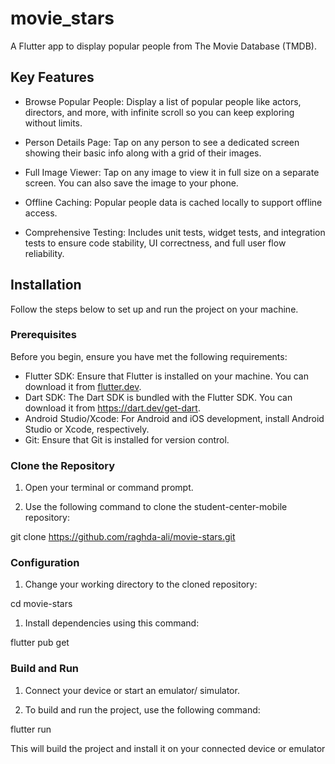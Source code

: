 # movie_stars

A Flutter app to display popular people from The Movie Database (TMDB).

## Key Features

- Browse Popular People: Display a list of popular people like actors, directors, and more, with infinite scroll so you can keep exploring without limits.

- Person Details Page: Tap on any person to see a dedicated screen showing their basic info along with a grid of their images.

- Full Image Viewer: Tap on any image to view it in full size on a separate screen. You can also save the image to your phone.

- Offline Caching: Popular people data is cached locally to support offline access.

- Comprehensive Testing: Includes unit tests, widget tests, and integration tests to ensure code stability, UI correctness, and full user flow reliability.

## Installation

Follow the steps below to set up and run the project on your machine.

### Prerequisites

Before you begin, ensure you have met the following requirements:

- Flutter SDK: Ensure that Flutter is installed on your machine. You can download it from [flutter.dev](https://flutter.dev).
- Dart SDK: The Dart SDK is bundled with the Flutter SDK. You can download it from https://dart.dev/get-dart.
- Android Studio/Xcode: For Android and iOS development, install Android Studio or Xcode, respectively.
- Git: Ensure that Git is installed for version control.

### Clone the Repository

1. Open your terminal or command prompt.

2. Use the following command to clone the student-center-mobile repository:

git clone https://github.com/raghda-ali/movie-stars.git

### Configuration

1. Change your working directory to the cloned repository:

cd  movie-stars

1. Install dependencies using this command:

flutter pub get

### Build and Run

1. Connect your device or start an emulator/ simulator.

2. To build and run the project, use the following command:

flutter run

This will build the project and install it on your connected device or emulator
